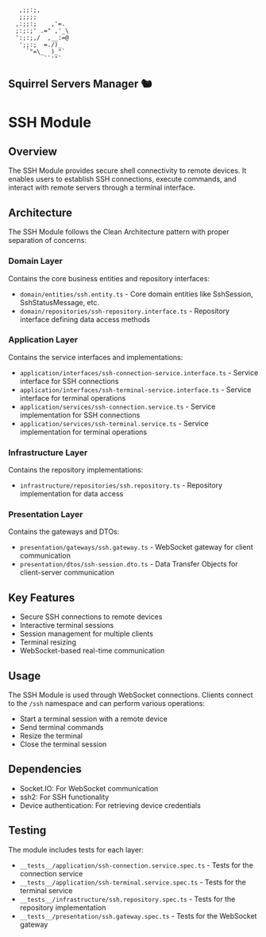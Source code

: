 ```
   ,;;:;,
   ;;;;;
  ,:;;:;    ,'=.
  ;:;:;' .=" ,'_\
  ':;:;,/  ,__:=@
   ';;:;  =./)_
     `"=\_  )_"`
          ``'"`
```
Squirrel Servers Manager 🐿️
---
# SSH Module

## Overview

The SSH Module provides secure shell connectivity to remote devices. It enables users to establish SSH connections, execute commands, and interact with remote servers through a terminal interface.

## Architecture

The SSH Module follows the Clean Architecture pattern with proper separation of concerns:

### Domain Layer

Contains the core business entities and repository interfaces:

- `domain/entities/ssh.entity.ts` - Core domain entities like SshSession, SshStatusMessage, etc.
- `domain/repositories/ssh-repository.interface.ts` - Repository interface defining data access methods

### Application Layer

Contains the service interfaces and implementations:

- `application/interfaces/ssh-connection-service.interface.ts` - Service interface for SSH connections
- `application/interfaces/ssh-terminal-service.interface.ts` - Service interface for terminal operations
- `application/services/ssh-connection.service.ts` - Service implementation for SSH connections
- `application/services/ssh-terminal.service.ts` - Service implementation for terminal operations

### Infrastructure Layer

Contains the repository implementations:

- `infrastructure/repositories/ssh.repository.ts` - Repository implementation for data access

### Presentation Layer

Contains the gateways and DTOs:

- `presentation/gateways/ssh.gateway.ts` - WebSocket gateway for client communication
- `presentation/dtos/ssh-session.dto.ts` - Data Transfer Objects for client-server communication

## Key Features

- Secure SSH connections to remote devices
- Interactive terminal sessions
- Session management for multiple clients
- Terminal resizing
- WebSocket-based real-time communication

## Usage

The SSH Module is used through WebSocket connections. Clients connect to the `/ssh` namespace and can perform various operations:

- Start a terminal session with a remote device
- Send terminal commands
- Resize the terminal
- Close the terminal session

## Dependencies

- Socket.IO: For WebSocket communication
- ssh2: For SSH functionality
- Device authentication: For retrieving device credentials

## Testing

The module includes tests for each layer:

- `__tests__/application/ssh-connection.service.spec.ts` - Tests for the connection service
- `__tests__/application/ssh-terminal.service.spec.ts` - Tests for the terminal service
- `__tests__/infrastructure/ssh.repository.spec.ts` - Tests for the repository implementation
- `__tests__/presentation/ssh.gateway.spec.ts` - Tests for the WebSocket gateway 
